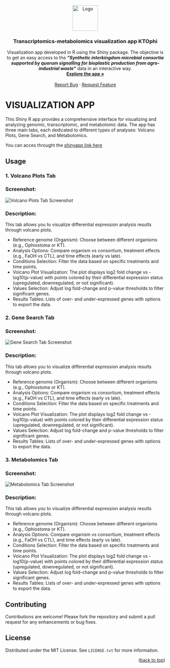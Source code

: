 <!-- Improved compatibility of back to top link: See: https://github.com/othneildrew/Best-README-Template/pull/73 -->
<a name="readme-top"></a>
<!--
*** Thanks for checking out the Best-README-Template. If you have a suggestion
*** that would make this better, please fork the repo and create a pull request
*** or simply open an issue with the tag "enhancement".
*** Don't forget to give the project a star!
*** Thanks again! Now go create something AMAZING! :D
-->




<!-- PROJECT LOGO -->
<br />
<div align="center">
  <a href="https://github.com/JavierGuerreroF/Transcriptomics-metabolomics-visualization-app-KTOphi">
    <img src="images/logo.png" alt="Logo" width="80" height="80">
  </a>

<h3 align="center">Transcriptomics-metabolomics visualization app KTOphi</h3>

  <p align="center">
    Visualization app developed in R using the Shiny package. The objective is to get an easy access to the <b><i>"Synthetic interkingdom microbial consortia supported by quorum signalling for bioplastic production from agro-industrial waste"</i></b> data in an interactive way.
    <br />
    <a href="https://jgf-bioinformatics.shinyapps.io/Visualization_app/"><strong>Explore the app »</strong></a>
    <br />
    <br /> <a href="https://github.com/JavierGuerreroF/Transcriptomics-metabolomics-visualization-app-KTOphi/issues/new?labels=bug&template=bug-report---.md">Report Bug</a>
    ·
    <a href="https://github.com/JavierGuerreroF/Transcriptomics-metabolomics-visualization-app-KTOphi/issues/new?labels=enhancement&template=feature-request---.md">Request Feature</a>
  </p>
</div>




<!-- ABOUT THE PROJECT -->
# VISUALIZATION APP

This Shiny R app provides a comprehensive interface for visualizing and analyzing genomic, transcriptomic, and metabolomic data. The app has three main tabs, each dedicated to different types of analyses: Volcano Plots, Gene Search, and Metabolomics.

You can acces throught the [shinyapp link here](https://jgf-bioinformatics.shinyapps.io/Visualization_app/)



<!-- GETTING STARTED -->
## Usage

### 1. Volcano Plots Tab

### Screenshot:
![Volcano Plots Tab Screenshot](https://github.com/JavierGuerreroF/Transcriptomics-metabolomics-visualization-app-KTOphi/tree/main/images/volcano.jpg?raw=true)

### Description:

This tab allows you to visualize differential expression analysis results through volcano plots.

   - Reference genome (Organism): Choose between different organisms (e.g., Ophiostoma or KT).
   - Analysis Options: Compare organism vs consortium, treatment effects (e.g., FaOH vs CTL), and time effects (early vs late).
   - Conditions Selection: Filter the data based on specific treatments and time points.
   - Volcano Plot Visualization: The plot displays log2 fold change vs -log10(p-value) with points colored by their differential expression status (upregulated, downregulated, or not significant).
   - Values Selection: Adjust log fold-change and p-value thresholds to filter significant genes.
   - Results Tables: Lists of over- and under-expressed genes with options to export the data.

### 2. Gene Search Tab

### Screenshot:

![Gene Search Tab Screenshot](https://github.com/[username]/[reponame]/blob/[branch]/image.jpg?raw=true)

### Description:

This tab allows you to visualize differential expression analysis results through volcano plots.

   - Reference genome (Organism): Choose between different organisms (e.g., Ophiostoma or KT).
   - Analysis Options: Compare organism vs consortium, treatment effects (e.g., FaOH vs CTL), and time effects (early vs late).
   - Conditions Selection: Filter the data based on specific treatments and time points.
   - Volcano Plot Visualization: The plot displays log2 fold change vs -log10(p-value) with points colored by their differential expression status (upregulated, downregulated, or not significant).
   - Values Selection: Adjust log fold-change and p-value thresholds to filter significant genes.
   - Results Tables: Lists of over- and under-expressed genes with options to export the data.
   
### 3. Metabolomics Tab

### Screenshot:

![Metabolomics Tab Screenshot](https://github.com/[username]/[reponame]/blob/[branch]/image.jpg?raw=true)

### Description:

This tab allows you to visualize differential expression analysis results through volcano plots.

   - Reference genome (Organism): Choose between different organisms (e.g., Ophiostoma or KT).
   - Analysis Options: Compare organism vs consortium, treatment effects (e.g., FaOH vs CTL), and time effects (early vs late).
   - Conditions Selection: Filter the data based on specific treatments and time points.
   - Volcano Plot Visualization: The plot displays log2 fold change vs -log10(p-value) with points colored by their differential expression status (upregulated, downregulated, or not significant).
   - Values Selection: Adjust log fold-change and p-value thresholds to filter significant genes.
   - Results Tables: Lists of over- and under-expressed genes with options to export the data.




<!-- CONTRIBUTING -->
## Contributing

Contributions are welcome! Please fork the repository and submit a pull request for any enhancements or bug fixes.


<!-- LICENSE -->
## License

Distributed under the MIT License. See `LICENSE.txt` for more information.

<p align="right">(<a href="#readme-top">back to top</a>)</p>






